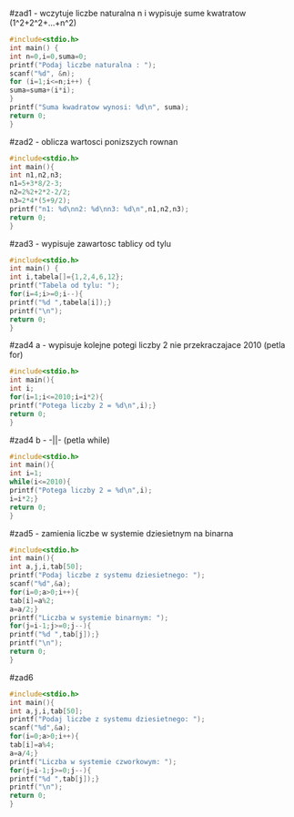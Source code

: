#zad1 - wczytuje liczbe naturalna n i wypisuje sume kwatratow (1^2+2^2+...+n^2)
```c
#include<stdio.h>
int main() {
int n=0,i=0,suma=0;
printf("Podaj liczbe naturalna : ");
scanf("%d", &n);
for (i=1;i<=n;i++) {
suma=suma+(i*i);
}
printf("Suma kwadratow wynosi: %d\n", suma);
return 0;
}
```
#zad2 - oblicza wartosci ponizszych rownan
```c
#include<stdio.h>
int main(){
int n1,n2,n3;
n1=5+3*8/2-3;
n2=2%2+2*2-2/2;
n3=2*4*(5+9/2);
printf("n1: %d\nn2: %d\nn3: %d\n",n1,n2,n3);
return 0;
}
```
#zad3 - wypisuje zawartosc tablicy od tylu
```c
#include<stdio.h>
int main() {
int i,tabela[]={1,2,4,6,12};
printf("Tabela od tylu: ");
for(i=4;i>=0;i--){
printf("%d ",tabela[i]);}
printf("\n");
return 0;
}
```
#zad4 a - wypisuje kolejne potegi liczby 2 nie przekraczajace 2010 (petla for)
```c
#include<stdio.h>
int main(){
int i;
for(i=1;i<=2010;i=i*2){
printf("Potega liczby 2 = %d\n",i);}
return 0;
}
```
#zad4 b - -||- (petla while)
```c
#include<stdio.h>
int main(){
int i=1;
while(i<=2010){
printf("Potega liczby 2 = %d\n",i);
i=i*2;}
return 0;
}
```
#zad5 - zamienia liczbe w systemie dziesietnym na binarna
```c
#include<stdio.h>
int main(){
int a,j,i,tab[50];
printf("Podaj liczbe z systemu dziesietnego: ");
scanf("%d",&a);
for(i=0;a>0;i++){
tab[i]=a%2;
a=a/2;}
printf("Liczba w systemie binarnym: ");
for(j=i-1;j>=0;j--){
printf("%d ",tab[j]);}
printf("\n");
return 0;
}
```
#zad6
```c
#include<stdio.h>
int main(){
int a,j,i,tab[50];
printf("Podaj liczbe z systemu dziesietnego: ");
scanf("%d",&a);
for(i=0;a>0;i++){
tab[i]=a%4;
a=a/4;}
printf("Liczba w systemie czworkowym: ");
for(j=i-1;j>=0;j--){
printf("%d ",tab[j]);}
printf("\n");
return 0;
}
```
